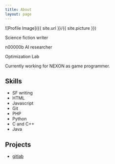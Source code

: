 ```yaml
---
title: About
layout: page
---
```

![Profile Image]({{ site.url }}/{{ site.picture }})

<p>Science fiction writer</p>
<p>n00000b AI researcher</p>
<p>Optimization Lab</p>
<p>Currently working for NEXON as game programmer.</p>

<h2>Skills</h2>

<ul class="skill-list">
	<li>SF writing</li>
	<li>HTML</li>
	<li>Javascript</li>
	<li>Git</li>
	<li>PHP</li>
	<li>Python</li>
	<li>C and C++</li>
	<li>Java</li>
</ul>

<h2>Projects</h2>

<ul>
	<li><a href="https://gitlab.com/">gitlab</a></li>
</ul>
